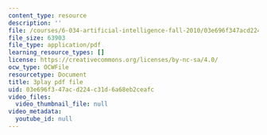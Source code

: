 ```yaml
---
content_type: resource
description: ''
file: /courses/6-034-artificial-intelligence-fall-2010/03e696f347acd224c31d6a68eb2ceafc_6nDqY8MPLDM.pdf
file_size: 63903
file_type: application/pdf
learning_resource_types: []
license: https://creativecommons.org/licenses/by-nc-sa/4.0/
ocw_type: OCWFile
resourcetype: Document
title: 3play pdf file
uid: 03e696f3-47ac-d224-c31d-6a68eb2ceafc
video_files:
  video_thumbnail_file: null
video_metadata:
  youtube_id: null
---
```

